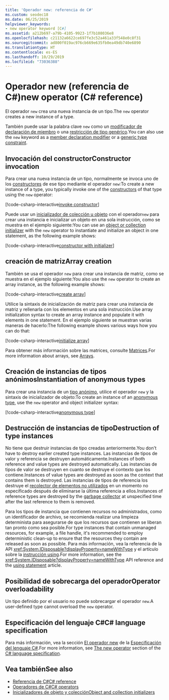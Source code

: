 ```yaml
---
title: 'Operador new: referencia de C#'
ms.custom: seodec18
ms.date: 06/25/2019
helpviewer_keywords:
- new operator keyword [C#]
ms.assetid: a212b697-a79b-4105-9923-1f7b108036e8
ms.openlocfilehash: c21132a6622ce697fe3c52a461a33f548e0c8f31
ms.sourcegitcommit: ad800f019ac976cb669e635fb0ea49db740e6890
ms.translationtype: HT
ms.contentlocale: es-ES
ms.lasthandoff: 10/29/2019
ms.locfileid: "73036388"
---
```

# <a name="new-operator-c-reference"></a><span data-ttu-id="28d53-102">Operador new (referencia de C#)</span><span class="sxs-lookup"><span data-stu-id="28d53-102">new operator (C# reference)</span></span>

<span data-ttu-id="28d53-103">El operador `new` crea una nueva instancia de un tipo.</span><span class="sxs-lookup"><span data-stu-id="28d53-103">The `new` operator creates a new instance of a type.</span></span>

<span data-ttu-id="28d53-104">También puede usar la palabra clave `new` como un [modificador de declaración de miembro](../keywords/new-modifier.md) o una [restricción de tipo genérico](../keywords/new-constraint.md).</span><span class="sxs-lookup"><span data-stu-id="28d53-104">You can also use the `new` keyword as a [member declaration modifier](../keywords/new-modifier.md) or a [generic type constraint](../keywords/new-constraint.md).</span></span>

## <a name="constructor-invocation"></a><span data-ttu-id="28d53-105">Invocación del constructor</span><span class="sxs-lookup"><span data-stu-id="28d53-105">Constructor invocation</span></span>

<span data-ttu-id="28d53-106">Para crear una nueva instancia de un tipo, normalmente se invoca uno de los [constructores](../../programming-guide/classes-and-structs/constructors.md) de ese tipo mediante el operador `new`:</span><span class="sxs-lookup"><span data-stu-id="28d53-106">To create a new instance of a type, you typically invoke one of the [constructors](../../programming-guide/classes-and-structs/constructors.md) of that type using the `new` operator:</span></span>

[!code-csharp-interactive[invoke constructor](~/samples/csharp/language-reference/operators/NewOperator.cs#Constructor)]

<span data-ttu-id="28d53-107">Puede usar un [inicializador de colección u objeto](../../programming-guide/classes-and-structs/object-and-collection-initializers.md) con el operador`new` para crear una instancia e inicializar un objeto en una sola instrucción, como se muestra en el ejemplo siguiente:</span><span class="sxs-lookup"><span data-stu-id="28d53-107">You can use an [object or collection initializer](../../programming-guide/classes-and-structs/object-and-collection-initializers.md) with the `new` operator to instantiate and initialize an object in one statement, as the following example shows:</span></span>

[!code-csharp-interactive[constructor with initializer](~/samples/csharp/language-reference/operators/NewOperator.cs#ConstructorWithInitializer)]

## <a name="array-creation"></a><span data-ttu-id="28d53-108">creación de matriz</span><span class="sxs-lookup"><span data-stu-id="28d53-108">Array creation</span></span>

<span data-ttu-id="28d53-109">También se usa el operador `new` para crear una instancia de matriz, como se muestra en el ejemplo siguiente:</span><span class="sxs-lookup"><span data-stu-id="28d53-109">You also use the `new` operator to create an array instance, as the following example shows:</span></span>

[!code-csharp-interactive[create array](~/samples/csharp/language-reference/operators/NewOperator.cs#Array)]

<span data-ttu-id="28d53-110">Utilice la sintaxis de inicialización de matriz para crear una instancia de matriz y rellenarla con los elementos en una sola instrucción.</span><span class="sxs-lookup"><span data-stu-id="28d53-110">Use array initialization syntax to create an array instance and populate it with elements in one statement.</span></span> <span data-ttu-id="28d53-111">En el ejemplo siguiente se muestran varias maneras de hacerlo:</span><span class="sxs-lookup"><span data-stu-id="28d53-111">The following example shows various ways how you can do that:</span></span>

[!code-csharp-interactive[initialize array](~/samples/csharp/language-reference/operators/NewOperator.cs#ArrayInitialization)]

<span data-ttu-id="28d53-112">Para obtener más información sobre las matrices, consulte [Matrices](../../programming-guide/arrays/index.md).</span><span class="sxs-lookup"><span data-stu-id="28d53-112">For more information about arrays, see [Arrays](../../programming-guide/arrays/index.md).</span></span>

## <a name="instantiation-of-anonymous-types"></a><span data-ttu-id="28d53-113">Creación de instancias de tipos anónimos</span><span class="sxs-lookup"><span data-stu-id="28d53-113">Instantiation of anonymous types</span></span>

<span data-ttu-id="28d53-114">Para crear una instancia de un [tipo anónimo](../../programming-guide/classes-and-structs/anonymous-types.md), utilice el operador `new` y la sintaxis de inicializador de objeto:</span><span class="sxs-lookup"><span data-stu-id="28d53-114">To create an instance of an [anonymous type](../../programming-guide/classes-and-structs/anonymous-types.md), use the `new` operator and object initializer syntax:</span></span>

[!code-csharp-interactive[anonymous type](~/samples/csharp/language-reference/operators/NewOperator.cs#AnonymousType)]

## <a name="destruction-of-type-instances"></a><span data-ttu-id="28d53-115">Destrucción de instancias de tipo</span><span class="sxs-lookup"><span data-stu-id="28d53-115">Destruction of type instances</span></span>

<span data-ttu-id="28d53-116">No tiene que destruir instancias de tipo creadas anteriormente.</span><span class="sxs-lookup"><span data-stu-id="28d53-116">You don't have to destroy earlier created type instances.</span></span> <span data-ttu-id="28d53-117">Las instancias de tipos de valor y referencia se destruyen automáticamente.</span><span class="sxs-lookup"><span data-stu-id="28d53-117">Instances of both reference and value types are destroyed automatically.</span></span> <span data-ttu-id="28d53-118">Las instancias de tipos de valor se destruyen en cuanto se destruye el contexto que los contiene.</span><span class="sxs-lookup"><span data-stu-id="28d53-118">Instances of value types are destroyed as soon as the context that contains them is destroyed.</span></span> <span data-ttu-id="28d53-119">Las instancias de tipos de referencia los destruye el [recolector de elementos no utilizados](../../../standard/garbage-collection/index.md) en un momento no especificado después de eliminarse la última referencia a ellos.</span><span class="sxs-lookup"><span data-stu-id="28d53-119">Instances of reference types are destroyed by the [garbage collector](../../../standard/garbage-collection/index.md) at unspecified time after the last reference to them is removed.</span></span>

<span data-ttu-id="28d53-120">Para los tipos de instancia que contienen recursos no administrados, como un identificador de archivo, se recomienda realizar una limpieza determinista para asegurarse de que los recursos que contienen se liberan tan pronto como sea posible.</span><span class="sxs-lookup"><span data-stu-id="28d53-120">For type instances that contain unmanaged resources, for example, a file handle, it's recommended to employ deterministic clean-up to ensure that the resources they contain are released as soon as possible.</span></span> <span data-ttu-id="28d53-121">Para más información, vea la referencia de la API <xref:System.IDisposable?displayProperty=nameWithType> y el artículo sobre la [instrucción using](../keywords/using-statement.md).</span><span class="sxs-lookup"><span data-stu-id="28d53-121">For more information, see the <xref:System.IDisposable?displayProperty=nameWithType> API reference and the [using statement](../keywords/using-statement.md) article.</span></span>

## <a name="operator-overloadability"></a><span data-ttu-id="28d53-122">Posibilidad de sobrecarga del operador</span><span class="sxs-lookup"><span data-stu-id="28d53-122">Operator overloadability</span></span>

<span data-ttu-id="28d53-123">Un tipo definido por el usuario no puede sobrecargar el operador `new`.</span><span class="sxs-lookup"><span data-stu-id="28d53-123">A user-defined type cannot overload the `new` operator.</span></span>

## <a name="c-language-specification"></a><span data-ttu-id="28d53-124">Especificación del lenguaje C#</span><span class="sxs-lookup"><span data-stu-id="28d53-124">C# language specification</span></span>

<span data-ttu-id="28d53-125">Para más información, vea la sección [El operador new](~/_csharplang/spec/expressions.md#the-new-operator) de la [Especificación del lenguaje C#](~/_csharplang/spec/introduction.md).</span><span class="sxs-lookup"><span data-stu-id="28d53-125">For more information, see [The new operator](~/_csharplang/spec/expressions.md#the-new-operator) section of the [C# language specification](~/_csharplang/spec/introduction.md).</span></span>

## <a name="see-also"></a><span data-ttu-id="28d53-126">Vea también</span><span class="sxs-lookup"><span data-stu-id="28d53-126">See also</span></span>

- [<span data-ttu-id="28d53-127">Referencia de C#</span><span class="sxs-lookup"><span data-stu-id="28d53-127">C# reference</span></span>](../index.md)
- [<span data-ttu-id="28d53-128">Operadores de C#</span><span class="sxs-lookup"><span data-stu-id="28d53-128">C# operators</span></span>](index.md)
- [<span data-ttu-id="28d53-129">Inicializadores de objeto y colección</span><span class="sxs-lookup"><span data-stu-id="28d53-129">Object and collection initializers</span></span>](../../programming-guide/classes-and-structs/object-and-collection-initializers.md)
